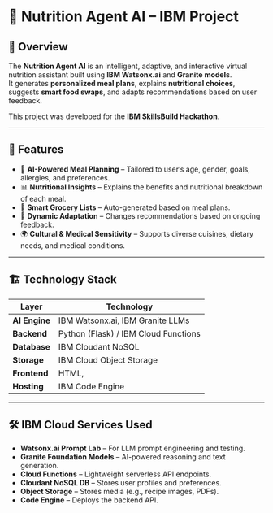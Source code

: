 # 🥗 Nutrition Agent AI – IBM Project

## 📌 Overview
The **Nutrition Agent AI** is an intelligent, adaptive, and interactive virtual nutrition assistant built using **IBM Watsonx.ai** and **Granite models**.  
It generates **personalized meal plans**, explains **nutritional choices**, suggests **smart food swaps**, and adapts recommendations based on user feedback.

This project was developed for the **IBM SkillsBuild Hackathon**.

---

## 🚀 Features
- 🧠 **AI-Powered Meal Planning** – Tailored to user’s age, gender, goals, allergies, and preferences.
- 📊 **Nutritional Insights** – Explains the benefits and nutritional breakdown of each meal.
- 🛒 **Smart Grocery Lists** – Auto-generated based on meal plans.
- 🔄 **Dynamic Adaptation** – Changes recommendations based on ongoing feedback.
- 🌍 **Cultural & Medical Sensitivity** – Supports diverse cuisines, dietary needs, and medical conditions.

---

## 🏗 Technology Stack
| Layer | Technology |
|-------|------------|
| **AI Engine** | IBM Watsonx.ai, IBM Granite LLMs |
| **Backend** | Python (Flask) / IBM Cloud Functions |
| **Database** | IBM Cloudant NoSQL |
| **Storage** | IBM Cloud Object Storage |
| **Frontend** | HTML, 
| **Hosting** | IBM Code Engine |

---

## 🛠 IBM Cloud Services Used
- **Watsonx.ai Prompt Lab** – For LLM prompt engineering and testing.
- **Granite Foundation Models** – AI-powered reasoning and text generation.
- **Cloud Functions** – Lightweight serverless API endpoints.
- **Cloudant NoSQL DB** – Stores user profiles and preferences.
- **Object Storage** – Stores media (e.g., recipe images, PDFs).
- **Code Engine** – Deploys the backend API.


